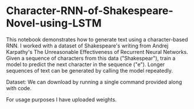 # Character-RNN-of-Shakespeare-Novel-using-LSTM

This notebook demonstrates how to generate text using a character-based RNN. I worked with a dataset of Shakespeare's writing from Andrej Karpathy's The Unreasonable Effectiveness of Recurrent Neural Networks. Given a sequence of characters from this data ("Shakespear"), train a model to predict the next character in the sequence ("e"). Longer sequences of text can be generated by calling the model repeatedly.

Dataset: We can download by running a single command provided along with code.

For usage purposes I have uploaded weights.
